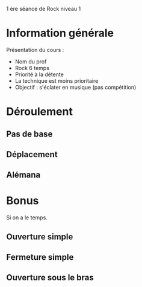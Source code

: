 
1 ère séance de Rock niveau 1

Information générale
====================

Présentation du cours :
- Nom du prof
- Rock 6 temps
- Priorité à la détente
- La technique est moins prioritaire
- Objectif : s'éclater en musique (pas compétition)

Déroulement
===========

Pas de base
-----------


Déplacement
-----------


Alémana
-------


Bonus
=====

Si on a le temps.


Ouverture simple
----------------


Fermeture simple
----------------



Ouverture sous le bras
----------------------


